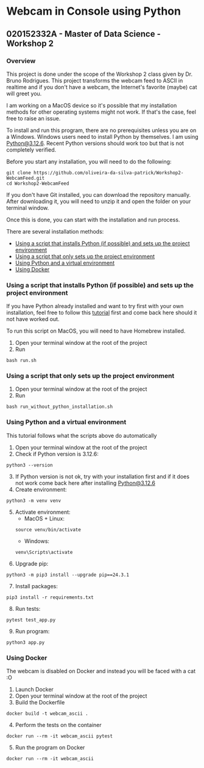 # Webcam in Console using Python
## 020152332A - Master of Data Science - Workshop 2

### Overview

This project is done under the scope of the Workshop 2 class given by Dr. Bruno Rodrigues. This project transforms the webcam feed to ASCII in realtime and if you don't have a webcam, the Internet's favorite (maybe) cat will greet you.

I am working on a MacOS device so it's possible that my installation methods for other operating systems might not work. If that's the case, feel free to raise an issue.

To install and run this program, there are no prerequisites unless you are on a Windows. Windows users need to install Python by themselves. I am using Python@3.12.6. Recent Python versions should work too but that is not completely verified.

Before you start any installation, you will need to do the following:

```
git clone https://github.com/oliveira-da-silva-patrick/Workshop2-WebcamFeed.git
cd Workshop2-WebcamFeed
```

If you don't have Git installed, you can download the repository manually. After downloading it, you will need to unzip it and open the folder on your terminal window.

Once this is done, you can start with the installation and run process.

There are several installation methods:
- [Using a script that installs Python (if possible) and sets up the project environment](#using-a-script-that-installs-python-if-possible-and-sets-up-the-project-environment)
- [Using a script that only sets up the project environment](#using-a-script-that-only-sets-up-the-project-environment)
- [Using Python and a virtual environment](#using-python-and-a-virtual-environment)
- [Using Docker](#using-docker)

### Using a script that installs Python (if possible) and sets up the project environment

If you have Python already installed and want to try first with your own installation, feel free to follow this [tutorial](#using-a-script-that-only-sets-up-the-project-environment) first and come back here should it not have worked out.

To run this script on MacOS, you will need to have Homebrew installed.

1. Open your terminal window at the root of the project
2. Run 
```
bash run.sh
```

### Using a script that only sets up the project environment

1. Open your terminal window at the root of the project
2. Run 
```
bash run_without_python_installation.sh
```

### Using Python and a virtual environment

This tutorial follows what the scripts above do automatically

1. Open your terminal window at the root of the project
2. Check if Python version is 3.12.6: 
```
python3 --version
```
3. If Python version is not ok, try with your installation first and if it does not work come back here after installing Python@3.12.6
4. Create environment: 
```
python3 -m venv venv
```
5. Activate environment:
    - MacOS + Linux: 
    ```
    source venv/bin/activate
    ```
    - Windows: 
    ```
    venv\Scripts\activate
    ```
6. Upgrade pip: 
```
python3 -m pip3 install --upgrade pip==24.3.1
```
7. Install packages: 
```
pip3 install -r requirements.txt
```
8. Run tests: 
```
pytest test_app.py
```
9. Run program: 
```
python3 app.py
```

### Using Docker

The webcam is disabled on Docker and instead you will be faced with a cat :O

1. Launch Docker
2. Open your terminal window at the root of the project
3. Build the Dockerfile 
```
docker build -t webcam_ascii .
```
4. Perform the tests on the container 
```
docker run --rm -it webcam_ascii pytest
```
5. Run the program on Docker
```
docker run --rm -it webcam_ascii
```
